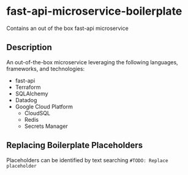 # fast-api-microservice-boilerplate
Contains an out of the box fast-api microservice

## Description
An out-of-the-box microservice leveraging the following languages, frameworks, and technologies:
- fast-api
- Terraform
- SQLAlchemy
- Datadog
- Google Cloud Platform
  - CloudSQL
  - Redis
  - Secrets Manager

## Replacing Boilerplate Placeholders
Placeholders can be identified by text searching ```#TODO: Replace placeholder```